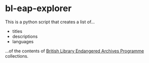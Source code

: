 # bl-eap-explorer

This is a python script that creates a list of...

- titles
- descriptions
- languages

...of the contents of [British Library Endangered Archives Programme](https://eap.bl.uk/]https://eap.bl.uk/) collections.
